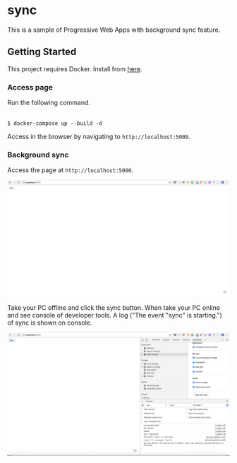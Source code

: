 # sync
This is a sample of Progressive Web Apps with background sync feature.

## Getting Started
This project requires Docker. Install from [here](https://docs.docker.com/engine/installation/#supported-platforms).

### Access page
Run the following command.

```

$ docker-compose up --build -d

```

Access in the browser by navigating to ```http://localhost:5000```.

### Background sync
Access the page at ```http://localhost:5000```.

![screen](./docs/screen.png)

Take your PC offline and click the sync button. When take your PC online and see console of developer tools. A log ("The event "sync" is starting.") of sync is shown on console.

![background_sync](./docs/background_sync.png)